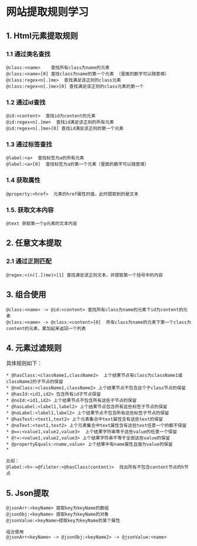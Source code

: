 # 网站提取规则学习
## 1. Html元素提取规则
### 1.1 通过类名查找
```
@class:<name>    查找所有class为name的元素
@class:<name>[0] 查找class为name的第一个元素 （里面的数字可以随意填）
@class:regex<n[.]me>  查找满足该正则的class元素
@class:regex<n[.]me>[0] 查找满足该正则的class元素的第一个
```
### 1.2 通过id查找
```
@id:<content>  查找id为content的元素
@id:regex<n[.]me>  查找id满足该正则的所有元素
@id:regex<n[.]me>[0] 查找id满足该正则的第一个元素
```
### 1.3  通过标签查找
```
@label:<a>  查找标签为a的所有元素
@label:<a>[0]  查找标签为a的第一个元素（里面的数字可以随意填）
```

### 1.4 获取属性
```
@property:<href>  元素的href属性的值，此时提取到的是文本
```
### 1.5. 获取文本内容
```
@text 获取第一个p元素的文本内容
```
## 2. 任意文本提取 
### 2.1  通过正则匹配
```
@regex:<(n([.])me)>[1] 查找满足该正则文本，并提取第一个括号中的内容
```

## 3. 组合使用
```
@class:<name> -> @id:<content> 查找所有class为name的元素下id为content的元素 
@class:<name> -> @class:<content>[0]  所有class为name的元素下第一个class为content的元素，累加起来返回一个列表
```

## 4. 元素过滤规则
具体规则如下：
```
* @hasClass:<className1,className2>  上个结果节点有class为className1或className2的子节点的保留
* @noClass:<className1,className2> 上个结果节点不包含这个子class节点的保留
* @hasId:<id1,id2> 包含所有id子节点保留
* @noId:<id1,id2> 上个结果节点不包含所有这些子节点的保留
* @hasLabel:<label1,label2> 上个结果节点包含所有这些标签子节点的保留
* @noLabel:<label1,label2> 上个结果节点不包含所有这些标签子节点的保留
* @hasText:<text1,text2> 上个元素集合中text属性含有这些text的保留
* @noText:<text1,text2> 上个元素集合中text属性含有这些text任意一个的都不保留
* @==:<value1,value2,value3>  上个结果字符串等于这些value的任意一个保留
* @!=:<value1,value2,value3> 上个结果字符串不等于全部这些value的保留
* @propertyEquals:<name,value> 上个结果中有name属性且值为value的保留
*

比如：
@label:<h>->@fileter:<@hasClass(content)>  找出所有不包含content节点的h节点

```



## 5. Json提取
```
@jsonArr:<keyName> 提取key为keyName的数组
@jsonObj:<keyName> 提取key为keyName的对象
@jsonValue:<keyName>提取key为keyName的某个属性

组合使用
@jsonArr<keyName> -> @jsonObj:<keyName2> -> @jsonValue:<name>
```

